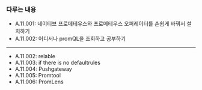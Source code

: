 ### 다루는 내용 
- A.11.001: 네이티브 프로메테우스와 프로메테우스 오퍼레이터를 손쉽게 바꿔서 설치하기
- A.11.002: 어디서나 promQL을 조회하고 공부하기 
---
- A.11.002: relable
- A.11.003: if there is no defaultrules 
- A.11.004: Pushgateway 
- A.11.005: Promtool
- A.11.006: PromLens 
